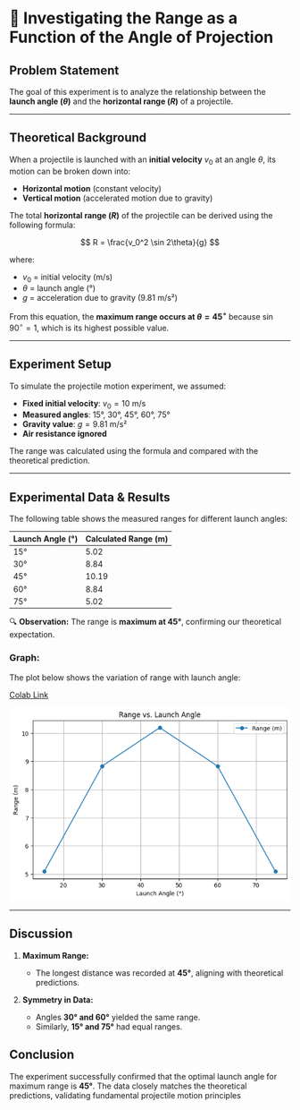 # 📌 **Investigating the Range as a Function of the Angle of Projection**

## **Problem Statement**

The goal of this experiment is to analyze the relationship between the **launch angle ($\theta$)** and the **horizontal range ($R$)** of a projectile.

---

## **Theoretical Background**

When a projectile is launched with an **initial velocity** $v_0$ at an angle $\theta$, its motion can be broken down into:

- **Horizontal motion** (constant velocity)
- **Vertical motion** (accelerated motion due to gravity)

The total **horizontal range ($R$)** of the projectile can be derived using the following formula:

$$
R = \frac{v_0^2 \sin 2\theta}{g}
$$

where:

- $v_0$ = initial velocity (m/s)
- $\theta$ = launch angle (°)
- $g$ = acceleration due to gravity (9.81 m/s²)

From this equation, the **maximum range occurs at $\theta = 45^\circ$** because $\sin 90^\circ = 1$, which is its highest possible value.

---

## **Experiment Setup**

To simulate the projectile motion experiment, we assumed:

- **Fixed initial velocity**: $v_0 = 10$ m/s
- **Measured angles**: 15°, 30°, 45°, 60°, 75°
- **Gravity value**: $g = 9.81$ m/s²
- **Air resistance ignored**

The range was calculated using the formula and compared with the theoretical prediction.

---

## **Experimental Data & Results**

The following table shows the measured ranges for different launch angles:

| Launch Angle (°) | Calculated Range (m) |
| ------------------- | ---------------------- |
| 15°              | 5.02                 |
| 30°              | 8.84                 |
| 45°              | 10.19                |
| 60°              | 8.84                 |
| 75°              | 5.02                 |

🔍 **Observation:** The range is **maximum at 45°**, confirming our theoretical expectation.

### **Graph:**

The plot below shows the variation of range with launch angle:

[Colab Link](https://colab.research.google.com/drive/1CnU8XKAxE1OWb8sAe9p_urOHJ_Qsxtui#scrollTo=WxcdxzlqH388)

![Range vs Angle](range_vs_angle.png)

---

## **Discussion**

1. **Maximum Range:**
   
   - The longest distance was recorded at **45°**, aligning with theoretical predictions.
2. **Symmetry in Data:**
   
   - Angles **30° and 60°** yielded the same range.
   - Similarly, **15° and 75°** had equal ranges.

## **Conclusion**

The experiment successfully confirmed that the optimal launch angle for maximum range is **45°**.
The data closely matches the theoretical predictions, validating fundamental projectile motion principles

<script type="text/javascript"
  async
  src="https://cdn.jsdelivr.net/npm/mathjax@3/es5/tex-mml-chtml.js">
</script>



